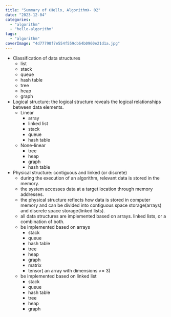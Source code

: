 ```yaml
---
title: "Summary of 《Hello, Algorithm》- 02"
date: "2023-12-04"
categories: 
  - "algorithm"
  - "hello-algorithm"
tags: 
  - "algorithm"
coverImage: "4d77790f7e554f559cb64b0960e21d1a.jpg"
---
```


- Classification of data structures
    - list
    - stack
    - queue
    - hash table
    - tree
    - heap
    - graph
- Logical structure: the logical structure reveals the logical relationships between data elements.
    - Linear
        - array
        - linked list
        - stack
        - queue
        - hash table
    - None-linear
        - tree
        - heap
        - graph
        - hash table
- Physical structure: contiguous and linked (or discrete)
    - during the execution of an algorithm, relevant data is stored in the memory.
    - the system accesses data at a target location through memory addresses.
    - the physical structure reflects how data is stored in computer memory and can be divided into contiguous space storage(arrays) and discrete space storage(linked lists).
    - all data structures are implemented based on arrays. linked lists, or a combination of both.
    - be implemented based on arrays
        - stack
        - queue
        - hash table
        - tree
        - heap
        - graph
        - matrix
        - tensor( an array with dimensions >= 3)
    - be implemented based on linked list
        - stack
        - queue
        - hash table
        - tree
        - heap
        - graph
